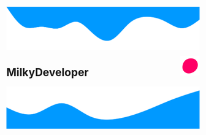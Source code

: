 ![Top waves](https://raw.githubusercontent.com/MilkyDeveloper/dump/main/wave-top.svg)

<img align="right" src="https://github.com/MilkyDeveloper/dump/raw/main/blob1.svg" width="50" height="50">

# MilkyDeveloper

![Bottom waves](https://raw.githubusercontent.com/MilkyDeveloper/dump/main/wave-bottom.svg)
